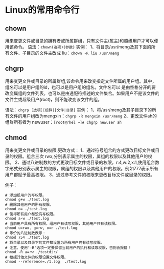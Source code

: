 # Linux的常用命令行

## chown

用来变更文件或目录的拥有者或所属群组，只有文件主(属主)和超级用户才可以便用该命令。
语法：```chown(选项)(参数)```
实例：
1、将目录/usr/meng及其下面的所有文件、子目录的文件主改成 liu：```chown -R liu /usr/meng```

## chgrp

用来变更文件或目录的所属群组,该命令用来改变指定文件所属的用户组。其中，组名可以是用户组的id，也可以是用户组的组名。文件名可以 是由空格分开的要改变属组的文件列表，也可以是由通配符描述的文件集合。如果用户不是该文件的文件主或超级用户(root)，则不能改变该文件的组。

语法：```chgrp [选项][组群][文件|目录]```
实例：
1、将/usr/meng及其子目录下的所有文件的用户组改为mengxin：```chgrp -R mengxin /usr/meng```
2、更改文件ah的组群所有者为 newuser：```[root@rhel ~]# chgrp newuser ah```

## chmod

用来变更文件或目录的权限,更改方式：
1、通过符号组合的方式更改目标文件或目录的权限。组合三次 rwx,分别表示属主的权限，属组的权限以及其他用户的权限。
2、通过八进制数的方式更改目标文件或目录的权限。r:4,w:2,x:1,使用组合数字形式分别表示属主的权限，属组的权限以及其他用户的权限。例如777表示所有用户都赋予最高权限。
3、通过参考文件的权限来更改目标文件或目录的权限。

例子：

```linux
# 添加组用户的写权限。
chmod g+w ./test.log
# 删除其他用户的所有权限。
chmod o= ./test.log
# 使得所有用户都没有写权限。
chmod a-w ./test.log
# 当前用户具有所有权限，组用户有读写权限，其他用户只有读权限。
chmod u=rwx, g=rw, o=r ./test.log
# 等价的八进制数表示：
chmod 754 ./test.log
# 将目录以及目录下的文件都设置为所有用户拥有读写权限。
# 注意，使用'-R'选项一定要保留当前用户的执行和读取权限，否则会报错！
chmod -R a=rw ./testdir/
# 根据其他文件的权限设置文件权限。
chmod --reference=./1.log  ./test.log
```
